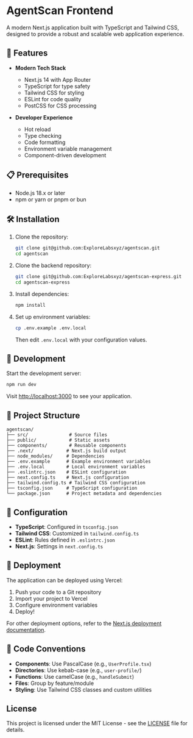 # AgentScan Frontend

A modern Next.js application built with TypeScript and Tailwind CSS, designed to provide a robust and scalable web application experience.

## 🚀 Features

- **Modern Tech Stack**
  - Next.js 14 with App Router
  - TypeScript for type safety
  - Tailwind CSS for styling
  - ESLint for code quality
  - PostCSS for CSS processing

- **Developer Experience**
  - Hot reload
  - Type checking
  - Code formatting
  - Environment variable management
  - Component-driven development

## 📋 Prerequisites

- Node.js 18.x or later
- npm or yarn or pnpm or bun

## 🛠️ Installation

1. Clone the repository:
   ```bash
   git clone git@github.com:ExploreLabsxyz/agentscan.git
   cd agentscan
   ```

2. Clone the backend repository:
   ```bash
   git clone git@github.com:ExploreLabsxyz/agentscan-express.git
   cd agentscan-express
   ```

2. Install dependencies:
   ```bash
   npm install

   ```

3. Set up environment variables:
   ```bash
   cp .env.example .env.local
   ```
   Then edit `.env.local` with your configuration values.

## 🚀 Development

Start the development server:

```bash
npm run dev
```

Visit [http://localhost:3000](http://localhost:3000) to see your application.

## 📁 Project Structure

```
agentscan/
├── src/               # Source files
├── public/            # Static assets
├── components/        # Reusable components
├── .next/            # Next.js build output
├── node_modules/     # Dependencies
├── .env.example      # Example environment variables
├── .env.local        # Local environment variables
├── .eslintrc.json    # ESLint configuration
├── next.config.ts    # Next.js configuration
├── tailwind.config.ts # Tailwind CSS configuration
├── tsconfig.json     # TypeScript configuration
└── package.json      # Project metadata and dependencies
```

## 🔧 Configuration

- **TypeScript**: Configured in `tsconfig.json`
- **Tailwind CSS**: Customized in `tailwind.config.ts`
- **ESLint**: Rules defined in `.eslintrc.json`
- **Next.js**: Settings in `next.config.ts`

## 🚀 Deployment

The application can be deployed using Vercel:

1. Push your code to a Git repository
2. Import your project to Vercel
3. Configure environment variables
4. Deploy!

For other deployment options, refer to the [Next.js deployment documentation](https://nextjs.org/docs/app/building-your-application/deploying).

## 📝 Code Conventions

- **Components**: Use PascalCase (e.g., `UserProfile.tsx`)
- **Directories**: Use kebab-case (e.g., `user-profile/`)
- **Functions**: Use camelCase (e.g., `handleSubmit`)
- **Files**: Group by feature/module
- **Styling**: Use Tailwind CSS classes and custom utilities

## License

This project is licensed under the MIT License - see the [LICENSE](LICENSE) file for details.

